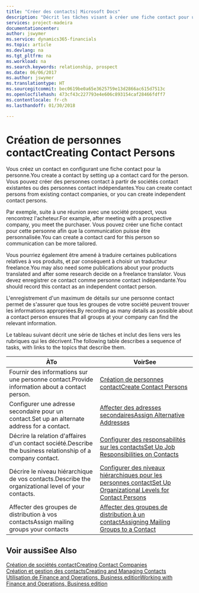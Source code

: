 ```yaml
---
title: "Créer des contacts| Microsoft Docs"
description: "Décrit les tâches visant à créer une fiche contact pour une personne, par exemple, un prospect ou un fournisseur, afin de définir les relations et personnaliser la communication."
services: project-madeira
documentationcenter: 
author: jswymer
ms.service: dynamics365-financials
ms.topic: article
ms.devlang: na
ms.tgt_pltfrm: na
ms.workload: na
ms.search.keywords: relationship, prospect
ms.date: 06/06/2017
ms.author: jswymer
ms.translationtype: HT
ms.sourcegitcommit: bec0619be0a65e3625759e13d2866ac615d7513c
ms.openlocfilehash: 473cf43c227793e4e606c893154caf28466fdff7
ms.contentlocale: fr-ch
ms.lasthandoff: 01/30/2018

---
```

# <a name="creating-contact-persons"></a><span data-ttu-id="a042d-103">Création de personnes contact</span><span class="sxs-lookup"><span data-stu-id="a042d-103">Creating Contact Persons</span></span>
<span data-ttu-id="a042d-104">Vous créez un contact en configurant une fiche contact pour la personne.</span><span class="sxs-lookup"><span data-stu-id="a042d-104">You create a contact by setting up a contact card for the person.</span></span> <span data-ttu-id="a042d-105">Vous pouvez créer des personnes contact à partir de sociétés contact existantes ou des personnes contact indépendantes.</span><span class="sxs-lookup"><span data-stu-id="a042d-105">You can create contact persons from existing contact companies, or you can create independent contact persons.</span></span>

<span data-ttu-id="a042d-106">Par exemple, suite à une réunion avec une société prospect, vous rencontrez l'acheteur.</span><span class="sxs-lookup"><span data-stu-id="a042d-106">For example, after meeting with a prospective company, you meet the purchaser.</span></span> <span data-ttu-id="a042d-107">Vous pouvez créer une fiche contact pour cette personne afin que la communication puisse être personnalisée.</span><span class="sxs-lookup"><span data-stu-id="a042d-107">You can create a contact card for this person so communication can be more tailored.</span></span>

<span data-ttu-id="a042d-108">Vous pourriez également être amené à traduire certaines publications relatives à vos produits, et par conséquent à choisir un traducteur freelance.</span><span class="sxs-lookup"><span data-stu-id="a042d-108">You may also need some publications about your products translated and after some research decide on a freelance translator.</span></span> <span data-ttu-id="a042d-109">Vous devez enregistrer ce contact comme personne contact indépendante.</span><span class="sxs-lookup"><span data-stu-id="a042d-109">You should record this contact as an independent contact person.</span></span>

<span data-ttu-id="a042d-110">L'enregistrement d'un maximum de détails sur une personne contact permet de s'assurer que tous les groupes de votre société peuvent trouver les informations appropriées.</span><span class="sxs-lookup"><span data-stu-id="a042d-110">By recording as many details as possible about a contact person ensures that all groups at your company can find the relevant information.</span></span>

<span data-ttu-id="a042d-111">Le tableau suivant décrit une série de tâches et inclut des liens vers les rubriques qui les décrivent.</span><span class="sxs-lookup"><span data-stu-id="a042d-111">The following table describes a sequence of tasks, with links to the topics that describe them.</span></span>

| <span data-ttu-id="a042d-112">À</span><span class="sxs-lookup"><span data-stu-id="a042d-112">To</span></span> | <span data-ttu-id="a042d-113">Voir</span><span class="sxs-lookup"><span data-stu-id="a042d-113">See</span></span> |
| --- | --- |
| <span data-ttu-id="a042d-114">Fournir des informations sur une personne contact.</span><span class="sxs-lookup"><span data-stu-id="a042d-114">Provide information about a contact person.</span></span> |[<span data-ttu-id="a042d-115">Création de personnes contact</span><span class="sxs-lookup"><span data-stu-id="a042d-115">Create Contact Persons</span></span>](marketing-how-create-contact-persons.md) |
| <span data-ttu-id="a042d-116">Configurer une adresse secondaire pour un contact.</span><span class="sxs-lookup"><span data-stu-id="a042d-116">Set up an alternate address for a contact.</span></span> |[<span data-ttu-id="a042d-117">Affecter des adresses secondaires</span><span class="sxs-lookup"><span data-stu-id="a042d-117">Assign Alternative Addresses</span></span>](marketing-how-assign-alternate-address.md) |
| <span data-ttu-id="a042d-118">Décrire la relation d'affaires d'un contact société.</span><span class="sxs-lookup"><span data-stu-id="a042d-118">Describe the business relationship of a company contact.</span></span> |[<span data-ttu-id="a042d-119">Configurer des responsabilités sur les contacts</span><span class="sxs-lookup"><span data-stu-id="a042d-119">Set Up Job Responsibilities on Contacts</span></span>](marketing-job-responsibilities.md) |
| <span data-ttu-id="a042d-120">Décrire le niveau hiérarchique de vos contacts.</span><span class="sxs-lookup"><span data-stu-id="a042d-120">Describe the organizational level of your contacts.</span></span> |[<span data-ttu-id="a042d-121">Configurer des niveaux hiérarchiques pour les personnes contact</span><span class="sxs-lookup"><span data-stu-id="a042d-121">Set Up Organizational Levels for Contact Persons</span></span>](marketing-organizational-levels.md) |
| <span data-ttu-id="a042d-122">Affecter des groupes de distribution à vos contacts</span><span class="sxs-lookup"><span data-stu-id="a042d-122">Assign mailing groups your contacts</span></span> |[<span data-ttu-id="a042d-123">Affecter des groupes de distribution à un contact</span><span class="sxs-lookup"><span data-stu-id="a042d-123">Assigning Mailing Groups to a Contact</span></span>](marketing-mailing-groups.md) |

## <a name="see-also"></a><span data-ttu-id="a042d-124">Voir aussi</span><span class="sxs-lookup"><span data-stu-id="a042d-124">See Also</span></span>
[<span data-ttu-id="a042d-125">Création de sociétés contact</span><span class="sxs-lookup"><span data-stu-id="a042d-125">Creating Contact Companies</span></span>](marketing-create-contact-companies.md)  
[<span data-ttu-id="a042d-126">Création et gestion des contacts</span><span class="sxs-lookup"><span data-stu-id="a042d-126">Creating and Managing Contacts</span></span>]()  
[<span data-ttu-id="a042d-127">Utilisation de Finance and Operations, Business edition</span><span class="sxs-lookup"><span data-stu-id="a042d-127">Working with Finance and Operations, Business edition</span></span>](ui-work-product.md)

